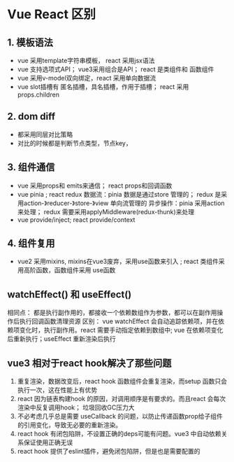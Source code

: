 # Vue  React 区别
## 1. 模板语法
- vue 采用template字符串模板， react 采用jsx语法
- vue 支持选项式API； vue3采用组合是API；  react 是类组件和 函数组件
- vue 采用v-model双向绑定，react 采用单向数据流
- vue slot插槽有 匿名插槽，具名插槽，作用于插槽； react 采用props.children

## 2. dom diff
- 都采用同层对比策略
- 对比的时候都是判断节点类型，节点key，

## 3. 组件通信
- vue 采用props和 emits来通信； react props和回调函数
- vue pinia ; react  redux
  数据流：pinia 数据是通过store 管理的； redux 是采用action-》reducer-》store-》view 单向流管理的
  异步操作：pinia 采用action来处理； redux 需要采用applyMiddleware(redux-thunk)来处理
- vue provide/inject; react provide/context

## 4. 组件复用
- vue2 采用mixins, mixins在vue3废弃，采用use函数来引入 ; react 类组件采用高阶函数，函数组件采用 use函数


## watchEffect()  和 useEffect()
相同点：  都是执行副作用的，都接收一个依赖数组作为参数，都可以在副作用操作后执行回调函数清理资源
区别： vue watchEffect 会自动追踪依赖项，并在依赖项变化时，执行副作用。react 需要手动指定依赖到数组中;
      vue 在依赖项变化后重新执行；useEffect 重新渲染后执行
      
## vue3 相对于react hook解决了那些问题
1. 重复渲染，数据改变后，react hook 函数组件会重复渲染，而setup 函数只会执行一次，这在性能上有优势
2. react 因为链表构建hook 的原因，对调用顺序是有要求的。而且react 会每次渲染中反复调用hook； 垃圾回收GC压力大
3. 不必考虑几乎总是需要 useCallback 的问题，以防止传递函数prop给子组件的引用变化，导致无必要的重新渲染。
4. react hook 有闭包陷阱，不设置正确的deps可能有问题。vue3 中自动依赖关系保证使用正确无误
5. react hook 提供了eslint插件，避免闭包陷阱，但是也是需要配置的